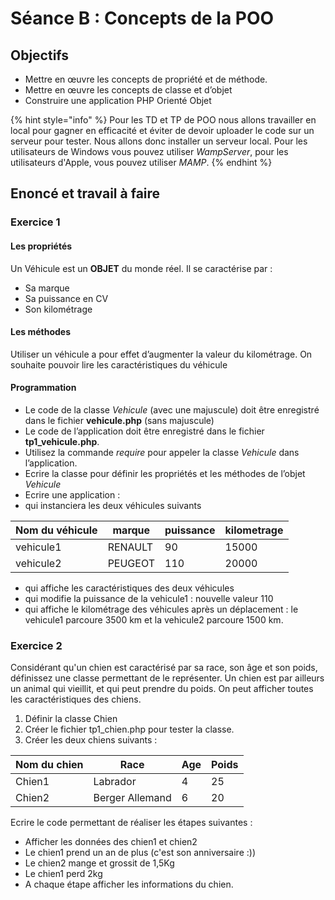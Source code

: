 # Séance B : Concepts de la POO

## Objectifs

* Mettre en œuvre les concepts de propriété et de méthode.
* Mettre en œuvre les concepts de classe et d’objet
* Construire une application PHP Orienté Objet

{% hint style="info" %}
Pour les TD et TP de POO nous allons travailler en local pour gagner en efficacité et éviter de devoir uploader le code sur un serveur pour tester. Nous allons donc installer un serveur local. Pour les utilisateurs de Windows vous pouvez utiliser _WampServer_, pour les utilisateurs d'Apple, vous pouvez utiliser _MAMP_.
{% endhint %}

## Enoncé et travail à faire

### Exercice 1

#### **Les propriétés**

Un Véhicule est un **OBJET** du monde réel. Il se caractérise par :

* Sa marque
* Sa puissance en CV
* Son kilométrage

#### **Les méthodes**

Utiliser un véhicule a pour effet d’augmenter la valeur du kilométrage. On souhaite pouvoir lire les caractéristiques du véhicule

#### **Programmation**

* Le code de la classe _Vehicule_ (avec une majuscule) doit être enregistré dans le fichier **vehicule.php** (sans majuscule)
* Le code de l’application doit être enregistré dans le fichier **tp1\_vehicule.php**.&#x20;
* Utilisez la commande _require_ pour appeler la classe _Vehicule_ dans l’application.
* Ecrire la classe pour définir les propriétés et les méthodes de l’objet _Vehicule_
* Ecrire une application :
* qui instanciera les deux véhicules suivants

| Nom du véhicule | marque  | puissance | kilometrage |
| --------------- | ------- | --------- | ----------- |
| vehicule1       | RENAULT | 90        | 15000       |
| vehicule2       | PEUGEOT | 110       | 20000       |

* qui affiche les caractéristiques des deux véhicules
* qui modifie la puissance de la vehicule1 : nouvelle valeur 110
* qui affiche le kilométrage des véhicules après un déplacement : le vehicule1 parcoure 3500 km et la vehicule2 parcoure 1500 km.

### Exercice 2

Considérant qu'un chien est caractérisé par sa race, son âge et son poids, définissez une classe permettant de le représenter. Un chien est par ailleurs un animal qui vieillit, et qui peut prendre du poids. On peut afficher toutes les caractéristiques des chiens.

1. Définir la classe Chien
2. Créer le fichier tp1\_chien.php pour tester la classe.
3. Créer les deux chiens suivants :

| Nom du chien | Race            | Age | Poids |
| ------------ | --------------- | --- | ----- |
| Chien1       | Labrador        | 4   | 25    |
| Chien2       | Berger Allemand | 6   | 20    |

Ecrire le code permettant de réaliser les étapes suivantes :

* Afficher les données des chien1 et chien2
* Le chien1 prend un an de plus (c'est son anniversaire :))
* Le chien2 mange et grossit de 1,5Kg
* Le chien1 perd 2kg
* A chaque étape afficher les informations du chien.
